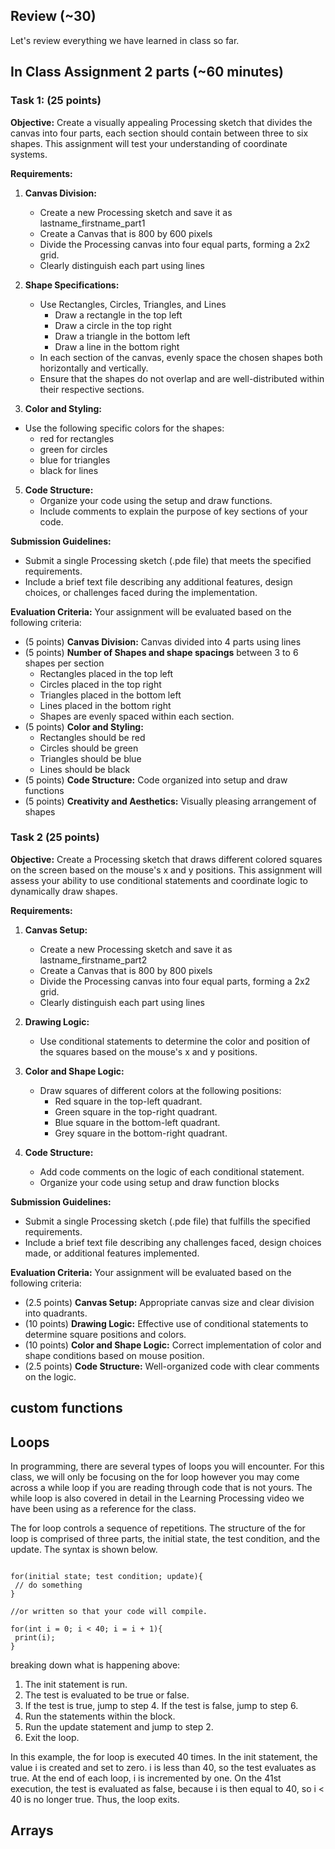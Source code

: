 ## Review (~30)

Let's review everything we have learned in class so far.

## In Class Assignment 2 parts (~60 minutes)

### Task 1: (25 points)

**Objective:**
Create a visually appealing Processing sketch that divides the canvas into four parts, each section should contain between three to six shapes. This assignment will test your understanding of coordinate systems.

**Requirements:**
1. **Canvas Division:**
   - Create a new Processing sketch and save it as lastname_firstname_part1
   - Create a Canvas that is 800 by 600 pixels
   - Divide the Processing canvas into four equal parts, forming a 2x2 grid.
   - Clearly distinguish each part using lines

3. **Shape Specifications:**
   - Use Rectangles, Circles, Triangles, and Lines
     * Draw a rectangle in the top left
     * Draw a circle in the top right
     * Draw a triangle in the bottom left
     * Draw a line in the bottom right
   - In each section of the canvas, evenly space the chosen shapes both horizontally and vertically.
   - Ensure that the shapes do not overlap and are well-distributed within their respective sections.
   

4. **Color and Styling:**
* Use the following specific colors for the shapes:
  * red for rectangles
  * green for circles
  * blue for triangles
  * black for lines
    
5. **Code Structure:**
   - Organize your code using the setup and draw functions.
   - Include comments to explain the purpose of key sections of your code.

**Submission Guidelines:**
- Submit a single Processing sketch (.pde file) that meets the specified requirements.
- Include a brief text file describing any additional features, design choices, or challenges faced during the implementation.

**Evaluation Criteria:**
Your assignment will be evaluated based on the following criteria:
- (5 points) **Canvas Division:** Canvas divided into 4 parts using lines 
- (5 points) **Number of Shapes and shape spacings** between 3 to 6 shapes per section 
  - Rectangles placed in the top left
  - Circles placed in the top right
  - Triangles placed in the bottom left
  - Lines placed in the bottom right 
  - Shapes are evenly spaced within each section.
- (5 points) **Color and Styling:** 
  - Rectangles should be red
  - Circles should be green
  - Triangles should be blue
  - Lines should be black
- (5 points) **Code Structure:** Code organized into setup and draw functions 
- (5 points) **Creativity and Aesthetics:** Visually pleasing arrangement of shapes 

### Task 2 (25 points)

**Objective:**
Create a Processing sketch that draws different colored squares on the screen based on the mouse's x and y positions. This assignment will assess your ability to use conditional statements and coordinate logic to dynamically draw shapes.

**Requirements:**
1. **Canvas Setup:**
   - Create a new Processing sketch and save it as lastname_firstname_part2
   - Create a Canvas that is 800 by 800 pixels
   - Divide the Processing canvas into four equal parts, forming a 2x2 grid.
   - Clearly distinguish each part using lines

2. **Drawing Logic:**
   - Use conditional statements to determine the color and position of the squares based on the mouse's x and y positions.

3. **Color and Shape Logic:**
   - Draw squares of different colors at the following positions:
     - Red square in the top-left quadrant.
     - Green square in the top-right quadrant.
     - Blue square in the bottom-left quadrant.
     - Grey square in the bottom-right quadrant.

4. **Code Structure:**
   - Add code comments on the logic of each conditional statement.
   - Organize your code using setup and draw function blocks


**Submission Guidelines:**
- Submit a single Processing sketch (.pde file) that fulfills the specified requirements.
- Include a brief text file describing any challenges faced, design choices made, or additional features implemented.

**Evaluation Criteria:**
Your assignment will be evaluated based on the following criteria:
- (2.5 points) **Canvas Setup:** Appropriate canvas size and clear division into quadrants.
- (10 points)  **Drawing Logic:** Effective use of conditional statements to determine square positions and colors. 
- (10 points)  **Color and Shape Logic:** Correct implementation of color and shape conditions based on mouse position.
- (2.5 points) **Code Structure:** Well-organized code with clear comments on the logic.


## custom functions

## Loops

In programming, there are several types of loops you will encounter.  For this class, we will only be focusing on the for loop however you may come across a while loop if you are reading through code that is not yours.  The while loop is also covered in detail in the Learning Processing video we have been using as a reference for the class. 

The for loop controls a sequence of repetitions. The structure of the for loop is comprised of three parts, the initial state, the test condition, and the update. The syntax is shown below.

```

for(initial state; test condition; update){
 // do something
}

//or written so that your code will compile.

for(int i = 0; i < 40; i = i + 1){
 print(i);
}
```

breaking down what is happening above:

1. The init statement is run.
2. The test is evaluated to be true or false.
3. If the test is true, jump to step 4. If the test is false, jump to step 6.
4. Run the statements within the block.
5. Run the update statement and jump to step 2.
6. Exit the loop.

In this example, the for loop is executed 40 times. In the init statement, the value i is created and set to zero. i is less than 40, so the test evaluates as true. At the end of each loop, i is incremented by one. On the 41st execution, the test is evaluated as false, because i is then equal to 40, so i < 40 is no longer true. Thus, the loop exits.

## Arrays



